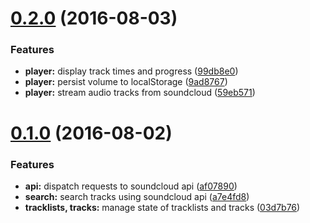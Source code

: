 <a name="0.2.0"></a>
# [0.2.0](https://github.com/r-park/soundcloud-redux/compare/v0.1.0...v0.2.0) (2016-08-03)


### Features

* **player:** display track times and progress ([99db8e0](https://github.com/r-park/soundcloud-redux/commit/99db8e0))
* **player:** persist volume to localStorage ([9ad8767](https://github.com/r-park/soundcloud-redux/commit/9ad8767))
* **player:** stream audio tracks from soundcloud ([59eb571](https://github.com/r-park/soundcloud-redux/commit/59eb571))



<a name="0.1.0"></a>
# [0.1.0](https://github.com/r-park/soundcloud-redux/compare/af07890...v0.1.0) (2016-08-02)


### Features

* **api:** dispatch requests to soundcloud api ([af07890](https://github.com/r-park/soundcloud-redux/commit/af07890))
* **search:** search tracks using soundcloud api ([a7e4fd8](https://github.com/r-park/soundcloud-redux/commit/a7e4fd8))
* **tracklists, tracks:** manage state of tracklists and tracks ([03d7b76](https://github.com/r-park/soundcloud-redux/commit/03d7b76))



